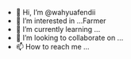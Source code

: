- 👋 Hi, I’m @wahyuafendii
- 👀 I’m interested in ...Farmer
- 🌱 I’m currently learning ...
- 💞️ I’m looking to collaborate on ...
- 📫 How to reach me ...

<!---
wahyuafendii/wahyuafendii is a ✨ special ✨ repository because its `README.md` (this file) appears on your GitHub profile.
You can click the Preview link to take a look at your changes.
--->
